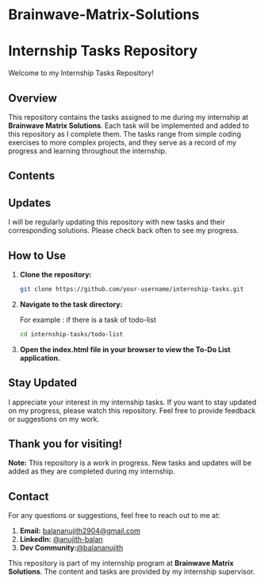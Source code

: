 # Brainwave-Matrix-Solutions

# Internship Tasks Repository

Welcome to my Internship Tasks Repository!

## Overview

This repository contains the tasks assigned to me during my internship at **Brainwave Matrix Solutions**. Each task will be implemented and added to this repository as I complete them. The tasks range from simple coding exercises to more complex projects, and they serve as a record of my progress and learning throughout the internship.

## Contents

   <!-- Add more tasks as they are assigned and completed -->

## Updates

I will be regularly updating this repository with new tasks and their corresponding solutions. Please check back often to see my progress.

## How to Use

1. **Clone the repository:**
   ```bash
   git clone https://github.com/your-username/internship-tasks.git

2. **Navigate to the task directory:**
     
   For example : if there is a task of todo-list
      ```bash
      cd internship-tasks/todo-list
      
3. **Open the index.html file in your browser to view the To-Do List application.**

## Stay Updated

I appreciate your interest in my internship tasks. If you want to stay updated on my progress, please watch this repository. Feel free to provide feedback or suggestions on my work.

## Thank you for visiting!

**Note:** This repository is a work in progress. New tasks and updates will be added as they are completed during my internship.

## Contact

For any questions or suggestions, feel free to reach out to me at:

1.  **Email:** balananujith2904@gmail.com
2.  **LinkedIn:** [@anujith-balan](https://www.linkedin.com/in/anujith-balan/)
3.  **Dev Community:**[@balananujith](https://dev.to/balananujith)

This repository is part of my internship program at **Brainwave Matrix Solutions**. The content and tasks are provided by my internship supervisor.
